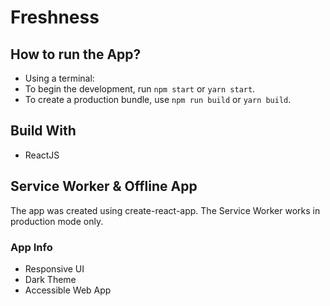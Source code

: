 # Freshness

## How to run the App?

* Using a terminal:
* To begin the development, run `npm start` or `yarn start`.
* To create a production bundle, use `npm run build` or `yarn build`.

## Build With
* ReactJS

## Service Worker & Offline App

The app was created using create-react-app. 
The Service Worker works in production mode only.

### App Info

* Responsive UI
* Dark Theme
* Accessible Web App